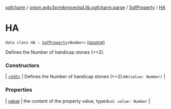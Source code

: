 [sgfcharm](../../../index.md) / [onion.w4v3xrmknycexlsd.lib.sgfcharm.parse](../../index.md) / [SgfProperty](../index.md) / [HA](./index.md)

# HA

`data class HA : `[`SgfProperty`](../index.md)`<Number>` [(source)](https://github.com/w4v3/sgfcharm/tree/master/sgfcharm/src/main/java/onion/w4v3xrmknycexlsd/lib/sgfcharm/parse/SgfTree.kt#L270)

Defines the Number of handicap stones (&gt;=2).

### Constructors

| [&lt;init&gt;](-init-.md) | Defines the Number of handicap stones (&gt;=2).`HA(value: Number)` |

### Properties

| [value](value.md) | the content of the property value, typed`val value: Number` |


